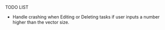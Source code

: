 TODO LIST

* Handle crashing when Editing or Deleting tasks if user inputs a number higher than the vector size.